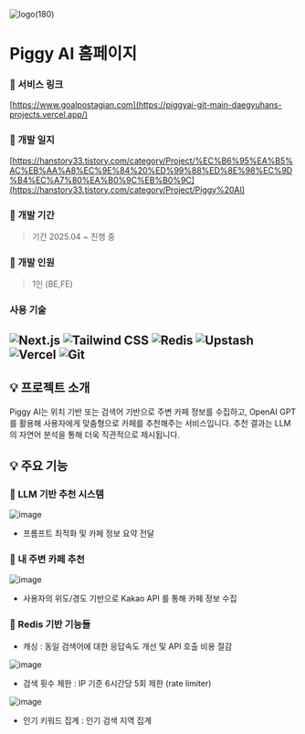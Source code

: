 ![logo(180)](https://github.com/user-attachments/assets/c6544a9b-d0fc-4a81-8c3c-0f034e86fec2)
# Piggy AI 홈페이지
### 🐷 서비스 링크
[https://www.goalpostagian.com](https://piggyai-git-main-daegyuhans-projects.vercel.app/)
### 🐷 개발 일지
[https://hanstory33.tistory.com/category/Project/%EC%B6%95%EA%B5%AC%EB%AA%A8%EC%9E%84%20%ED%99%88%ED%8E%98%EC%9D%B4%EC%A7%80%EA%B0%9C%EB%B0%9C](https://hanstory33.tistory.com/category/Project/Piggy%20AI)
### 🐷 개발 기간
> 기간 2025.04 ~ 진행 중

### 👥 개발 인원
> 1인 (BE,FE)

### 사용 기술
![Next.js](https://img.shields.io/badge/Next.js-black?style=for-the-badge&logo=next.js&logoColor=white)
![Tailwind CSS](https://img.shields.io/badge/Tailwind%20CSS-06B6D4?style=for-the-badge&logo=tailwindcss&logoColor=white)
![Redis](https://img.shields.io/badge/Redis-D82C20?style=for-the-badge&logo=redis&logoColor=white)
![Upstash](https://img.shields.io/badge/Upstash-0F172A?style=for-the-badge&logo=upstash&logoColor=00E599)
![Vercel](https://img.shields.io/badge/Vercel-000000?style=for-the-badge&logo=vercel&logoColor=white)
![Git](https://img.shields.io/badge/Git-F05032?style=for-the-badge&logo=git&logoColor=white)
---

## 💡 프로젝트 소개
Piggy AI는 위치 기반 또는 검색어 기반으로 주변 카페 정보를 수집하고,
OpenAI GPT를 활용해 사용자에게 맞춤형으로 카페를 추천해주는 서비스입니다.
추천 결과는 LLM의 자연어 분석을 통해 더욱 직관적으로 제시됩니다.

## 💡 주요 기능
### 🐷 LLM 기반 추천 시스템

![image](https://github.com/user-attachments/assets/3a74c038-64d5-4cd8-8127-a3789fcbe7d9)


- 프롬프트 최적화 및 카페 정보 요약 전달


### 🐷 내 주변 카페 추천

![image](https://github.com/user-attachments/assets/44d51bb5-20ac-45e7-90de-9db67dd3a74c)

  
- 사용자의 위도/경도 기반으로 Kakao API 를 통해 카페 정보 수집

### 🐷 Redis 기반 기능들

- 캐싱 : 동일 검색어에 대한 응답속도 개선 및 API 호출 비용 절감

![image](https://github.com/user-attachments/assets/9b429cf9-2b15-4c6f-8820-3a67a20c5273)

  
- 검색 횟수 제한 : IP 기준 6시간당 5회 제한 (rate limiter)

![image](https://github.com/user-attachments/assets/409d350a-bb80-407f-a2cc-a9aaca88cdf8)

  
- 인기 키워드 집계 : 인기 검색 지역 집계

